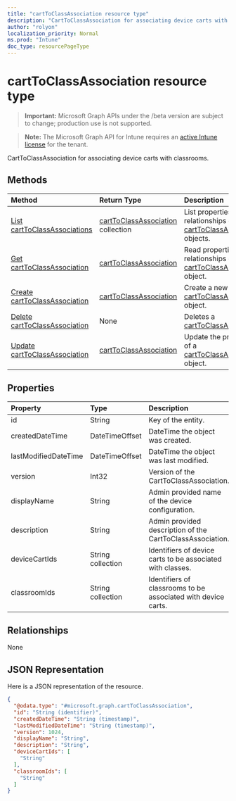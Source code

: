 ```yaml
---
title: "cartToClassAssociation resource type"
description: "CartToClassAssociation for associating device carts with classrooms."
author: "rolyon"
localization_priority: Normal
ms.prod: "Intune"
doc_type: resourcePageType
---
```


# cartToClassAssociation resource type

> **Important:** Microsoft Graph APIs under the /beta version are subject to change; production use is not supported.

> **Note:** The Microsoft Graph API for Intune requires an [active Intune license](https://go.microsoft.com/fwlink/?linkid=839381) for the tenant.

CartToClassAssociation for associating device carts with classrooms.

## Methods
|Method|Return Type|Description|
|:---|:---|:---|
|[List cartToClassAssociations](../api/intune-deviceconfig-carttoclassassociation-list.md)|[cartToClassAssociation](../resources/intune-deviceconfig-carttoclassassociation.md) collection|List properties and relationships of the [cartToClassAssociation](../resources/intune-deviceconfig-carttoclassassociation.md) objects.|
|[Get cartToClassAssociation](../api/intune-deviceconfig-carttoclassassociation-get.md)|[cartToClassAssociation](../resources/intune-deviceconfig-carttoclassassociation.md)|Read properties and relationships of the [cartToClassAssociation](../resources/intune-deviceconfig-carttoclassassociation.md) object.|
|[Create cartToClassAssociation](../api/intune-deviceconfig-carttoclassassociation-create.md)|[cartToClassAssociation](../resources/intune-deviceconfig-carttoclassassociation.md)|Create a new [cartToClassAssociation](../resources/intune-deviceconfig-carttoclassassociation.md) object.|
|[Delete cartToClassAssociation](../api/intune-deviceconfig-carttoclassassociation-delete.md)|None|Deletes a [cartToClassAssociation](../resources/intune-deviceconfig-carttoclassassociation.md).|
|[Update cartToClassAssociation](../api/intune-deviceconfig-carttoclassassociation-update.md)|[cartToClassAssociation](../resources/intune-deviceconfig-carttoclassassociation.md)|Update the properties of a [cartToClassAssociation](../resources/intune-deviceconfig-carttoclassassociation.md) object.|

## Properties
|Property|Type|Description|
|:---|:---|:---|
|id|String|Key of the entity.|
|createdDateTime|DateTimeOffset|DateTime the object was created.|
|lastModifiedDateTime|DateTimeOffset|DateTime the object was last modified.|
|version|Int32|Version of the CartToClassAssociation.|
|displayName|String|Admin provided name of the device configuration.|
|description|String|Admin provided description of the CartToClassAssociation.|
|deviceCartIds|String collection|Identifiers of device carts to be associated with classes.|
|classroomIds|String collection|Identifiers of classrooms to be associated with device carts.|

## Relationships
None

## JSON Representation
Here is a JSON representation of the resource.
<!-- {
  "blockType": "resource",
  "keyProperty": "id",
  "@odata.type": "microsoft.graph.cartToClassAssociation"
}
-->
``` json
{
  "@odata.type": "#microsoft.graph.cartToClassAssociation",
  "id": "String (identifier)",
  "createdDateTime": "String (timestamp)",
  "lastModifiedDateTime": "String (timestamp)",
  "version": 1024,
  "displayName": "String",
  "description": "String",
  "deviceCartIds": [
    "String"
  ],
  "classroomIds": [
    "String"
  ]
}
```



